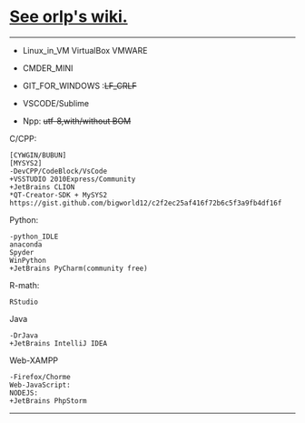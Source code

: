 # [See orlp's wiki.](https://github.com/orlp/dev-on-windows/wiki)


--------------------------------

- Linux_in_VM
  VirtualBox
  VMWARE

- CMDER_MINI
- GIT_FOR_WINDOWS :~~LF_CRLF~~
- VSCODE/Sublime
- Npp: ~~utf-8,with/without BOM~~

C/CPP:
```
[CYWGIN/BUBUN]
[MYSYS2]
-DevCPP/CodeBlock/VsCode
+VSSTUDIO 2010Express/Community
+JetBrains CLION
*QT-Creator-SDK + MySYS2 https://gist.github.com/bigworld12/c2f2ec25af416f72b6c5f3a9fb4df16f
```
Python:
```
-python_IDLE
anaconda
Spyder
WinPython
+JetBrains PyCharm(community free)
```
R-math:
```
RStudio
```

Java
```
-DrJava
+JetBrains IntelliJ IDEA
```

Web-XAMPP
```
-Firefox/Chorme
Web-JavaScript: 
NODEJS:
+JetBrains PhpStorm
```
----------------------------------


